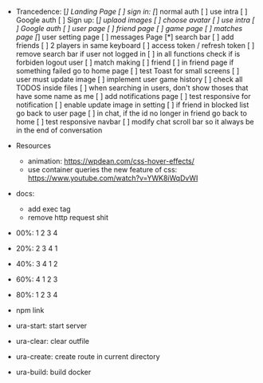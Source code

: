 + Trancedence:
    [*] Landing Page
    [ ] sign in:
        [*] normal auth
        [ ] use intra
        [ ] Google auth
    [ ] Sign up:
        [*] uplaod images
        [ ] choose avatar
        [ ] use intra
        [ ] Google auth
    [ ] user page
    [ ] friend page
    [ ] game page
    [ ] matches page
    [*] user setting page
    [ ] messages Page
    [*] search bar
    [ ] add friends
    [ ] 2 players in same keyboard
    [ ] access token / refresh token
    [ ] remove search bar if user not logged in
    [ ] in all functions check if is forbiden logout user
    [ ] match making
    [ ] friend
    [ ] in friend page if something failed go to home page
    [ ] test Toast for small screens
    [ ] user must update image
    [ ] implement user game history
    [ ] check all TODOS inside files
    [ ] when searching in users, don't show thoses that have some name as me
    [ ] add notifications page
    [ ] test responsive for notification
    [ ] enable update image in setting
    [ ] if friend in blocked list go back to user page
    [ ] in chat, if the id no longer in friend go back to home
    [ ] test responsive navbar
    [ ] modify chat scroll bar so it always be in the end of conversation

+ Resources
    + animation: https://wpdean.com/css-hover-effects/
    + use container queries the new feature of css: https://www.youtube.com/watch?v=YWK8iWqDvWI

+ docs:
    + add exec tag
    + remove http request shit

- 00%: 1 2 3 4
- 20%: 2 3 4 1
- 40%: 3 4 1 2
- 60%: 4 1 2 3
- 80%: 1 2 3 4

- npm link
- ura-start: start server
- ura-clear: clear outfile
- ura-create: create route in current directory
- ura-build: build docker


